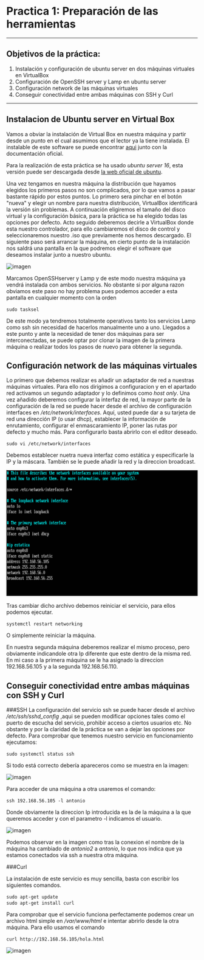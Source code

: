 # Practica 1: Preparación de las herramientas
------

## Objetivos de la práctica:
1. Instalación y configuración de ubuntu server en dos máquinas virtuales en VirtualBox
2. Configuración de OpenSSH server y Lamp en ubuntu server
3. Configuración network de las máquinas virtuales
4. Conseguir conectividad entre ambas máquinas con SSH y Curl
------


## Instalacion de Ubuntu server en Virtual Box

Vamos a obviar la instalación de Virtual Box en nuestra máquina y partir desde un punto en el cual asumimos que el lector ya la tiene instalada. El instalable de este software se puede encontrar [aqui](https://www.virtualbox.org/) junto con la documentación oficial.

Para la realización de esta práctica se ha usado *ubuntu server 16*, esta versión puede ser descargada desde [la web oficial de ubuntu](https://www.ubuntu.com/download/server).

Una vez tengamos en nuestra máquina la distribución que hayamos elegidos los primeros pasos no son complicados, por lo que vamos a pasar bastante rápido por estos puntos. Lo primero sera pinchar en el botón "nueva" y elegir un nombre para nuestra distribución, VirtualBox identificará la versión sin problemas. A continuación eligiremos el tamaño del disco virtual y la configuración básica, para la práctica se ha elegido todas las opciones por defecto. Acto seguido deberemos decirle a VirtualBox donde esta nuestro controlador, para ello cambiaremos el disco de control y seleccionaremos nuestro .iso que previamente nos hemos descargado.
El siguiente paso será arrancar la máquina, en cierto punto de la instalación nos saldrá una pantalla en la que podremos elegir el software que deseamos instalar junto a nuestro ubuntu.

![imagen](/imagenes/InstalacionLAMP_SSH.png)

Marcamos OpenSSHserver y Lamp y de este modo nuestra máquina ya vendrá instalada con ambos servicios. No obstante si por alguna razon obviamos este paso no hay problema pues podemos acceder a esta pantalla en cualquier momento con la orden

    sudo tasksel

De este modo ya tendremos totalmente operativos tanto los servicios Lamp como ssh sin necesidad de hacerlos manualmente uno a uno.
Llegados a este punto y ante la necesidad de tener dos máquinas para ser interconectadas, se puede optar por clonar la imagen de la primera máquina o realizar todos los pasos de nuevo para obtener la segunda.


## Configuración network de las máquinas virtuales

Lo primero que debemos realizar es añadir un adaptador de red a nuestras máquinas virtuales. Para ello nos dirigimos a configuracion y en el apartado red activamos un segundo adaptador y lo definimos como *host only*.
Una vez añadido deberemos configurar la interfaz de red, la mayor parte de la configuración de la red se puede hacer desde el archivo de configuración interfaces en */etc/network/interfaces*. Aquí, usted puede dar a su tarjeta de red una dirección IP (o usar dhcp), establecer la información de enrutamiento, configurar el enmascaramiento IP, poner las rutas por defecto y mucho más. Para configurarlo basta abrirlo con el editor deseado.

    sudo vi /etc/network/interfaces

Debemos establecer nuetra nueva interfaz como estática y especificarle la IP y la máscara. También se le puede añadir la red y la direccion broadcast.

![imagen](./imagenes/InterfazUbuntu.png)

Tras cambiar dicho archivo debemos reiniciar el servicio, para ellos podemos ejecutar.

    systemctl restart networking

O simplemente reiniciar la máquina.   

En nuestra segunda máquina deberemos realizar el mismo proceso, pero obviamente indicandole otra Ip diferente que este dentro de la misma red. En mi caso a la primera máquina se le ha asignado la direccion 192.168.56.105 y a la segunda 192.168.56.110.

## Conseguir conectividad entre ambas máquinas con SSH y Curl
###SSH
La configuración del servicio ssh se puede hacer desde el archivo */etc/ssh/sshd_config* ,aqui se pueden modificar opciones tales como el puerto de escucha del servicio, prohibir acceso a ciertos usuarios etc. No obstante y por la claridad de la práctica se van a dejar las opciones por defecto. 
Para comprobar que tenemos nuestro servicio en funcionamiento ejecutamos:

    sudo systemctl status ssh

Si todo está correcto debería apareceros como se muestra en la imagen:

![imagen](systemctlSsh.png)

Para acceder de una máquina a otra usaremos el comando:

    ssh 192.168.56.105 -l antonio
 
Donde obviamente la direccion Ip introducida es la de la máquina a la que queremos acceder y con el parametro -l indicamos el usuario.

![imagen](ConexionSSH.png)

Podemos observar en la imagen como tras la conexion el nombre de la máquina ha cambiado de *antonio2* a *antonio*, lo que nos indica que ya estamos conectados via ssh a nuestra otra máquina.

###Curl

La instalación de este servicio es muy sencilla, basta con escribir los siguientes comandos.

~~~
sudo apt-get update
sudo apt-get install curl
~~~

Para comprobar que el servicio funciona perfectamente podemos crear un archivo html simple en */var/www/html* e intentar abrirlo desde la otra máquina. Para ello usamos el comando

    curl http://192.168.56.105/hola.html

![imagen](PruebaCurl.png)






































